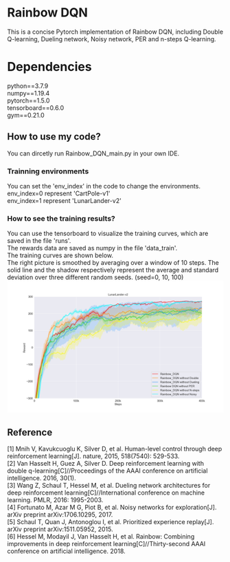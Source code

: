 # Rainbow DQN
This is a concise Pytorch implementation of Rainbow DQN, including Double Q-learning, Dueling network, Noisy network, PER and n-steps Q-learning.<br />

# Dependencies
python==3.7.9<br />
numpy==1.19.4<br />
pytorch==1.5.0<br />
tensorboard==0.6.0<br />
gym==0.21.0<br />

## How to use my code?
You can dircetly run Rainbow_DQN_main.py in your own IDE.<br />

### Trainning environments
You can set the 'env_index' in the code to change the environments.<br />
env_index=0 represent 'CartPole-v1'<br />
env_index=1 represent 'LunarLander-v2'<br />

### How to see the training results?
You can use the tensorboard to visualize the training curves, which are saved in the file 'runs'.<br />
The rewards data are saved as numpy in the file 'data_train'.<br />
The training curves are shown below.<br />
The right picture is smoothed by averaging over a window of 10 steps. The solid line and the shadow respectively represent the average and standard deviation over three different random seeds. (seed=0, 10, 100)<br />
![image](https://github.com/Lizhi-sjtu/Rainbow-DQN-pytorch/blob/main/rainbow_dqn_result.png)

## Reference
[1] Mnih V, Kavukcuoglu K, Silver D, et al. Human-level control through deep reinforcement learning[J]. nature, 2015, 518(7540): 529-533.<br />
[2] Van Hasselt H, Guez A, Silver D. Deep reinforcement learning with double q-learning[C]//Proceedings of the AAAI conference on artificial intelligence. 2016, 30(1).<br />
[3] Wang Z, Schaul T, Hessel M, et al. Dueling network architectures for deep reinforcement learning[C]//International conference on machine learning. PMLR, 2016: 1995-2003.<br />
[4] Fortunato M, Azar M G, Piot B, et al. Noisy networks for exploration[J]. arXiv preprint arXiv:1706.10295, 2017.<br />
[5] Schaul T, Quan J, Antonoglou I, et al. Prioritized experience replay[J]. arXiv preprint arXiv:1511.05952, 2015.<br />
[6] Hessel M, Modayil J, Van Hasselt H, et al. Rainbow: Combining improvements in deep reinforcement learning[C]//Thirty-second AAAI conference on artificial intelligence. 2018.<br />

